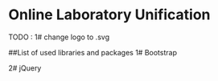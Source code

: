 # Online Laboratory Unification

TODO :
1# change logo to .svg

##List of used libraries and packages
1# Bootstrap

2# jQuery
